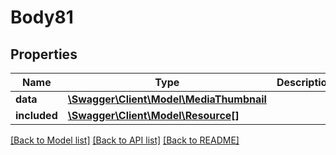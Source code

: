 # Body81

## Properties
Name | Type | Description | Notes
------------ | ------------- | ------------- | -------------
**data** | [**\Swagger\Client\Model\MediaThumbnail**](MediaThumbnail.md) |  | [optional] 
**included** | [**\Swagger\Client\Model\Resource[]**](Resource.md) |  | [optional] 

[[Back to Model list]](../../README.md#documentation-for-models) [[Back to API list]](../../README.md#documentation-for-api-endpoints) [[Back to README]](../../README.md)

